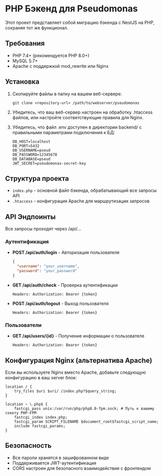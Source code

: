 # PHP Бэкенд для Pseudomonas

Этот проект представляет собой миграцию бэкенда с NestJS на PHP, сохраняя тот же функционал.

## Требования

- PHP 7.4+ (рекомендуется PHP 8.0+)
- MySQL 5.7+
- Apache с поддержкой mod_rewrite или Nginx

## Установка

1. Скопируйте файлы в папку на вашем веб-сервере:

   ```
   git clone <repository-url> /path/to/webserver/pseudomonas
   ```

2. Убедитесь, что ваш веб-сервер настроен на обработку .htaccess файлов, или настройте соответствующие правила для Nginx.

3. Убедитесь, что файл .env доступен в директории backend/ с правильными параметрами подключения к БД:
   ```
   DB_HOST=localhost
   DB_PORT=5432
   DB_USERNAME=pseud
   DB_PASSWORD=12345678
   DB_DATABASE=pseud
   JWT_SECRET=pseudomonas-secret-key
   ```

## Структура проекта

- `index.php` - основной файл бэкенда, обрабатывающий все запросы API
- `.htaccess` - конфигурация Apache для маршрутизации запросов

## API Эндпоинты

Все запросы проходят через /api/...

### Аутентификация

- **POST /api/auth/login** - Авторизация пользователя

  ```json
  {
    "username": "your_username",
    "password": "your_password"
  }
  ```

- **GET /api/auth/check** - Проверка аутентификации

  ```
  Headers: Authorization: Bearer {token}
  ```

- **POST /api/auth/logout** - Выход пользователя
  ```
  Headers: Authorization: Bearer {token}
  ```

### Пользователи

- **GET /api/users/{id}** - Получение информации о пользователе
  ```
  Headers: Authorization: Bearer {token}
  ```

## Конфигурация Nginx (альтернатива Apache)

Если вы используете Nginx вместо Apache, добавьте следующую конфигурацию в ваш server блок:

```nginx
location / {
    try_files $uri $uri/ /index.php?$query_string;
}

location ~ \.php$ {
    fastcgi_pass unix:/var/run/php/php8.0-fpm.sock; # Путь к вашему сокету PHP-FPM
    fastcgi_index index.php;
    fastcgi_param SCRIPT_FILENAME $document_root$fastcgi_script_name;
    include fastcgi_params;
}
```

## Безопасность

- Все пароли хранятся в зашифрованном виде
- Поддерживается JWT-аутентификация
- CORS настроен для безопасного взаимодействия с фронтендом

